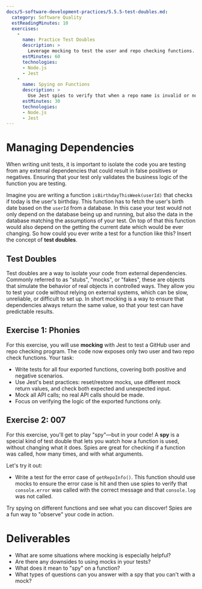 ```yaml
---
docs/5-software-development-practices/5.5.5-test-doubles.md:
  category: Software Quality
  estReadingMinutes: 10
  exercises:
    -
      name: Practice Test Doubles
      description: >
        Leverage mocking to test the user and repo checking functions. The code now exposes only two user and two repo check functions. Your tests should mock all API calls, cover both positive and negative scenarios, and use Jest's best practices for mocking and restoring. No real API calls should be made; focus on verifying the logic of the exported functions only.
      estMinutes: 60
      technologies:
      - Node.js
      - Jest
    -
      name: Spying on Functions
      description: >
        Use Jest spies to verify that when a repo name is invalid or not found, console.error is called and console.log is not. Write a test for the error case of getRepoInfo() using mocks and spies to check the correct error handling behavior.
      estMinutes: 30
      technologies:
      - Node.js
      - Jest
---
```


# Managing Dependencies

When writing unit tests, it is important to isolate the code you are testing from any external dependencies that could result in false positives or negatives. Ensuring that your test only validates the business logic of the function you are testing.

Imagine you are writing a function `isBirthdayThisWeek(userId)` that checks if today is the user's birthday. This function has to fetch the user's birth date based on the `userId` from a database. In this case your test would not only depend on the database being up and running, but also the data in the database matching the assumptions of your test. On top of that this function would also depend on the getting the current date which would be ever changing. So how could you ever write a test for a function like this? Insert the concept of **test doubles**.

## Test Doubles

Test doubles are a way to isolate your code from external dependencies. Commonly referred to as "stubs", "mocks", or "fakes", these are objects that simulate the behavior of real objects in controlled ways. They allow you to test your code without relying on external systems, which can be slow, unreliable, or difficult to set up. In short mocking is a way to ensure that dependencies always return the same value, so that your test can have predictable results.

## Exercise 1: Phonies

For this exercise, you will use **mocking** with Jest to test a GitHub user and repo checking program. The code now exposes only two user and two repo check functions. Your task:

- Write tests for all four exported functions, covering both positive and negative scenarios.
- Use Jest's best practices: reset/restore mocks, use different mock return values, and check both expected and unexpected input.
- Mock all API calls; no real API calls should be made.
- Focus on verifying the logic of the exported functions only.

## Exercise 2: 007

For this exercise, you'll get to play "spy"—but in your code! A **spy** is a special kind of test double that lets you watch how a function is used, without changing what it does. Spies are great for checking if a function was called, how many times, and with what arguments.

Let's try it out:

- Write a test for the error case of `getRepoInfo()`. This function should use mocks to ensure the error case is hit and then use spies to verify that `console.error` was called with the correct message and that `console.log` was not called.

Try spying on different functions and see what you can discover! Spies are a fun way to "observe" your code in action.

# Deliverables

- What are some situations where mocking is especially helpful?
- Are there any downsides to using mocks in your tests?
- What does it mean to "spy" on a function?
- What types of questions can you answer with a spy that you can't with a mock?
